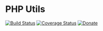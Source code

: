 PHP Utils
=========


[![Build Status](https://travis-ci.org/dontdrinkandroot/utils.php.svg?branch=master)](https://travis-ci.org/dontdrinkandroot/utils.php)
[![Coverage Status](https://coveralls.io/repos/github/dontdrinkandroot/utils.php/badge.svg)](https://coveralls.io/github/dontdrinkandroot/utils.php/)
[![Donate](https://img.shields.io/badge/Donate-PayPal-green.svg)](https://www.paypal.com/cgi-bin/webscr?cmd=_donations&business=W9NAXW8YAZ4D6&item_name=utils.php%20Donation&currency_code=EUR)
